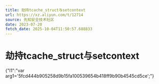 ```yaml
---
title: 劫持tcache_struct与setcontext
url: https://xz.aliyun.com/t/12714
source: 先知安全技术社区
date: 2023-07-20
fetch_date: 2025-10-04T11:50:57.688833
---
```


# 劫持tcache_struct与setcontext

{"l1":"var arg1='5fcd444b905258d9b15fa100539654b418ff9b90b4545cd5ce';"}